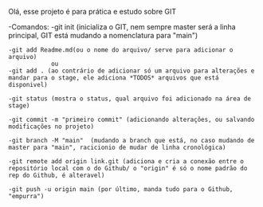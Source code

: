 Olá, esse projeto é para prática e estudo sobre GIT

-Comandos:
    -git init (inicializa o GIT, nem sempre master será a linha principal, GIT está mudando a nomenclatura para "main")

    -git add Readme.md(ou o nome do arquivo/ serve para adicionar o arquivo) 
                ou 
    -git add . (ao contrário de adicionar só um arquivo para alterações e mandar para o stage, ele adiciona *TODOS* arquivos que está disponivel)

    -git status (mostra o status, qual arquivo foi adicionado na área de stage)

    -git commit -m "primeiro commit" (adicionando alterações, ou salvando modificações no projeto)

    -git branch -M "main"  (mudando a branch que está, no caso mudando de master para "main", racicionio de mudar de linha cronológica)

    -git remote add origin link.git (adiciona e cria a conexão entre o repositório local com o do Github/ o "origin" é só o nome padrão do rep do Github, é alteravel)

    -git push -u origin main (por último, manda tudo para o Github, "empurra")
    